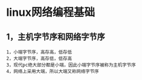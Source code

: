 # linux网络编程基础

## 1，主机字节序和网络字节序
    1，小端字节序，高存高，低存低
    2，大端字节序，高存低，低存高
    3，现代pc绝大部分都是小端，因此小端字节序被称为主机字节序
    4，网络上采用大端，所以大端又称网络字节序

